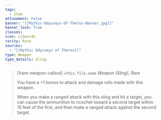 ```yaml
---
tags:
  - Item
attunement: False
banner: "[[Mythic-Odysseys-Of-Theros-Banner.jpg]]"
banner_lock: True
classes:
icon: LiSwords
rarity: Rare
sources:
  - "[[Mythic Odysseys of Theros]]"
type: Weapon
type_details: Sling
---
```

>[!rare-weapon-callout] `=this.file.name`
>*Weapon (Sling), Rare*
>
>You have a +1 bonus to attack and damage rolls made with this weapon.
>
>When you make a ranged attack with this sling and hit a target, you can cause the ammunition to ricochet toward a second target within 10 feet of the first, and then make a ranged attack against the second target.
>
>
